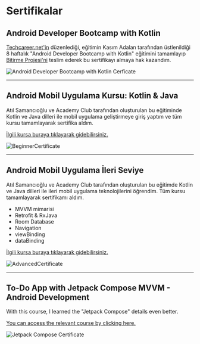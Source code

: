 # Sertifikalar

## Android Developer Bootcamp with Kotlin

[Techcareer.net'in](https://www.techcareer.net/mainpage/tr/) düzenlediği, eğitimin Kasım Adalan tarafından üstlenildiği 8 haftalık "Android Developer Bootcamp with Kotlin" eğitimini tamamlayıp [Bitirme Projesi'ni](https://github.com/metehanie/GraduateProject) teslim ederek bu sertifikayı almaya hak kazandım.

![Android Developer Bootcamp with Kotlin Cerficate](https://raw.githubusercontent.com/metehanie/Certificates/main/Techcareer.png)

---



## Android Mobil Uygulama Kursu: Kotlin & Java

Atıl Samancıoğlu ve Academy Club tarafından oluşturulan bu eğitiminde Kotlin ve Java dilleri ile mobil uygulama geliştirmeye giriş yaptım ve tüm kursu tamamlayarak sertifika aldım.

[İlgili kursa buraya tıklayarak gidebilirsiniz.](https://www.udemy.com/course/android-o-mobil-uygulama-dersi-kotlin-java/)

![BeginnerCertificate](https://raw.githubusercontent.com/metehanie/Certificates/main/Android.jpg)

---


## Android Mobil Uygulama İleri Seviye

Atıl Samancıoğlu ve Academy Club tarafından oluşturulan bu eğitimde Kotlin ve Java dilleri ile ileri mobil uygulama teknolojilerini öğrendim. Tüm kursu tamamlayarak sertifikamı aldım.
- MVVM mimarisi
- Retrofit & RxJava
- Room Database
- Navigation
- viewBinding
- dataBinding

[İlgili kursa buraya tıklayarak gidebilirsiniz.](https://www.udemy.com/course/android-mobil-uygulama-kursu-seviye-2/)

![AdvancedCertificate](https://raw.githubusercontent.com/metehanie/Certificates/main/AndroidAdv.jpg)

---


## To-Do App with Jetpack Compose MVVM - Android Development

With this course, I learned the "Jetpack Compose" details even better.

[You can access the relevant course by clicking here.](https://www.udemy.com/course/to-do-app-with-jetpack-compose-mvvm-android-development/)

![Jetpack Compose Certificate](https://udemy-certificate.s3.amazonaws.com/image/UC-064d0f11-716b-48e3-993d-b663805e4cfa.jpg?v=1636456279000)
